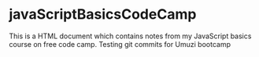# javaScriptBasicsCodeCamp
This is a HTML document which contains notes from my JavaScript basics course on free code camp.
Testing git commits for Umuzi bootcamp

